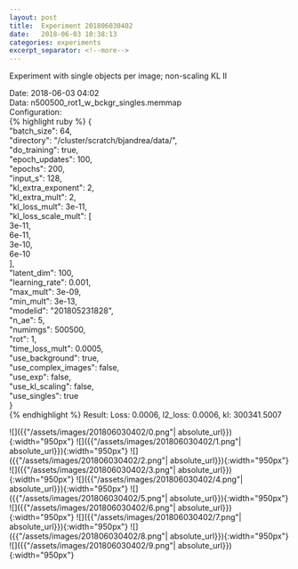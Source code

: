 ```yaml
---
layout: post
title:  Experiment 201806030402
date:   2018-06-03 10:38:13
categories: experiments
excerpt_separator: <!--more-->
---
```

Experiment with single objects per image; non-scaling KL II  

 <!--more-->
Date: 2018-06-03 04:02  
Data: n500500_rot1_w_bckgr_singles.memmap  
Configuration:   
{% highlight ruby %}
{  
    "batch_size": 64,   
    "directory": "/cluster/scratch/bjandrea/data/",   
    "do_training": true,   
    "epoch_updates": 100,   
    "epochs": 200,   
    "input_s": 128,   
    "kl_extra_exponent": 2,   
    "kl_extra_mult": 2,   
    "kl_loss_mult": 3e-11,   
    "kl_loss_scale_mult": [  
        3e-11,   
        6e-11,   
        3e-10,   
        6e-10  
    ],   
    "latent_dim": 100,   
    "learning_rate": 0.001,   
    "max_mult": 3e-09,   
    "min_mult": 3e-13,   
    "modelid": "201805231828",   
    "n_ae": 5,   
    "numimgs": 500500,   
    "rot": 1,   
    "time_loss_mult": 0.0005,   
    "use_background": true,   
    "use_complex_images": false,   
    "use_exp": false,   
    "use_kl_scaling": false,   
    "use_singles": true  
}  
{% endhighlight %}
Result: Loss: 0.0006, l2_loss: 0.0006, kl: 300341.5007  

![]({{"/assets/images/201806030402/0.png"| absolute_url}}){:width="950px"}
![]({{"/assets/images/201806030402/1.png"| absolute_url}}){:width="950px"}
![]({{"/assets/images/201806030402/2.png"| absolute_url}}){:width="950px"}
![]({{"/assets/images/201806030402/3.png"| absolute_url}}){:width="950px"}
![]({{"/assets/images/201806030402/4.png"| absolute_url}}){:width="950px"}
![]({{"/assets/images/201806030402/5.png"| absolute_url}}){:width="950px"}
![]({{"/assets/images/201806030402/6.png"| absolute_url}}){:width="950px"}
![]({{"/assets/images/201806030402/7.png"| absolute_url}}){:width="950px"}
![]({{"/assets/images/201806030402/8.png"| absolute_url}}){:width="950px"}
![]({{"/assets/images/201806030402/9.png"| absolute_url}}){:width="950px"}
